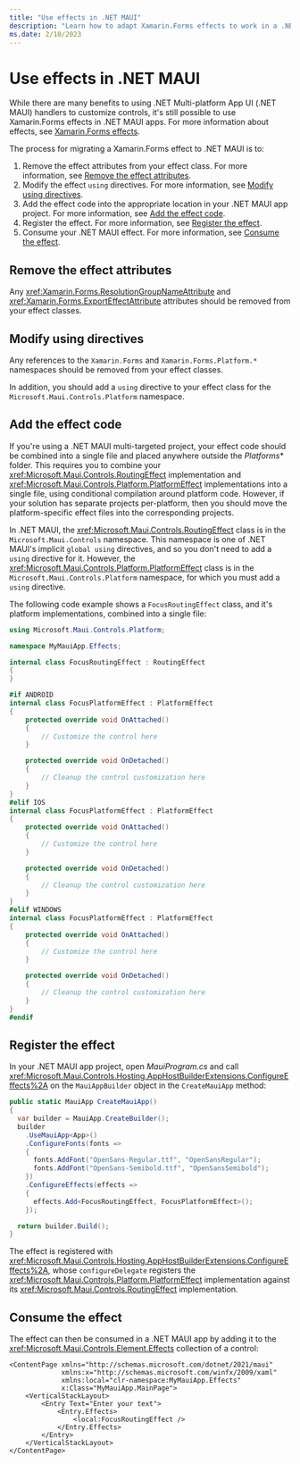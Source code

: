 ```yaml
---
title: "Use effects in .NET MAUI"
description: "Learn how to adapt Xamarin.Forms effects to work in a .NET MAUI app."
ms.date: 2/10/2023
---
```


# Use effects in .NET MAUI

While there are many benefits to using .NET Multi-platform App UI (.NET MAUI) handlers to customize controls, it's still possible to use Xamarin.Forms effects in .NET MAUI apps. For more information about effects, see [Xamarin.Forms effects](/xamarin/xamarin-forms/app-fundamentals/effects/).

The process for migrating a Xamarin.Forms effect to .NET MAUI is to:

1. Remove the effect attributes from your effect class. For more information, see [Remove the effect attributes](#remove-the-effect-attributes).
1. Modify the effect `using` directives. For more information, see [Modify using directives](#modify-using-directives).
1. Add the effect code into the appropriate location in your .NET MAUI app project. For more information, see [Add the effect code](#add-the-effect-code).
1. Register the effect. For more information, see [Register the effect](#register-the-effect).
1. Consume your .NET MAUI effect. For more information, see [Consume the effect](#consume-the-effect).

## Remove the effect attributes

Any <xref:Xamarin.Forms.ResolutionGroupNameAttribute> and <xref:Xamarin.Forms.ExportEffectAttribute> attributes should be removed from your effect classes.

## Modify using directives

Any references to the `Xamarin.Forms` and `Xamarin.Forms.Platform.*` namespaces should be removed from your effect classes.

In addition, you should add a `using` directive to your effect class for the `Microsoft.Maui.Controls.Platform` namespace.

## Add the effect code

If you're using a .NET MAUI multi-targeted project, your effect code should be combined into a single file and placed anywhere outside the *Platforms** folder. This requires you to combine your <xref:Microsoft.Maui.Controls.RoutingEffect> implementation and <xref:Microsoft.Maui.Controls.Platform.PlatformEffect> implementations into a single file, using conditional compilation around platform code. However, if your solution has separate projects per-platform, then you should move the platform-specific effect files into the corresponding projects.

In .NET MAUI, the <xref:Microsoft.Maui.Controls.RoutingEffect> class is in the `Microsoft.Maui.Controls` namespace. This namespace is one of .NET MAUI's implicit `global using` directives, and so you don't need to add a `using` directive for it. However, the <xref:Microsoft.Maui.Controls.Platform.PlatformEffect> class is in the `Microsoft.Maui.Controls.Platform` namespace, for which you must add a `using` directive.

The following code example shows a `FocusRoutingEffect` class, and it's platform implementations, combined into a single file:

```csharp
using Microsoft.Maui.Controls.Platform;

namespace MyMauiApp.Effects;

internal class FocusRoutingEffect : RoutingEffect
{
}

#if ANDROID
internal class FocusPlatformEffect : PlatformEffect
{
    protected override void OnAttached()
    {
        // Customize the control here
    }

    protected override void OnDetached()
    {
        // Cleanup the control customization here
    }
}
#elif IOS
internal class FocusPlatformEffect : PlatformEffect
{
    protected override void OnAttached()
    {
        // Customize the control here
    }

    protected override void OnDetached()
    {
        // Cleanup the control customization here
    }
}
#elif WINDOWS
internal class FocusPlatformEffect : PlatformEffect
{
    protected override void OnAttached()
    {
        // Customize the control here
    }

    protected override void OnDetached()
    {
        // Cleanup the control customization here
    }
}
#endif
```

## Register the effect

In your .NET MAUI app project, open *MauiProgram.cs* and call <xref:Microsoft.Maui.Controls.Hosting.AppHostBuilderExtensions.ConfigureEffects%2A> on the `MauiAppBuilder` object in the `CreateMauiApp` method:

```csharp
public static MauiApp CreateMauiApp()
{
  var builder = MauiApp.CreateBuilder();
  builder
    .UseMauiApp<App>()
    .ConfigureFonts(fonts =>
    {
      fonts.AddFont("OpenSans-Regular.ttf", "OpenSansRegular");
      fonts.AddFont("OpenSans-Semibold.ttf", "OpenSansSemibold");
    })
    .ConfigureEffects(effects =>
    {
      effects.Add<FocusRoutingEffect, FocusPlatformEffect>();
    });

  return builder.Build();
}
```

The effect is registered with <xref:Microsoft.Maui.Controls.Hosting.AppHostBuilderExtensions.ConfigureEffects%2A>, whose `configureDelegate` registers the <xref:Microsoft.Maui.Controls.Platform.PlatformEffect> implementation against its <xref:Microsoft.Maui.Controls.RoutingEffect> implementation.

## Consume the effect

The effect can then be consumed in a .NET MAUI app by adding it to the <xref:Microsoft.Maui.Controls.Element.Effects> collection of a control:

```xaml
<ContentPage xmlns="http://schemas.microsoft.com/dotnet/2021/maui"
             xmlns:x="http://schemas.microsoft.com/winfx/2009/xaml"
             xmlns:local="clr-namespace:MyMauiApp.Effects"
             x:Class="MyMauiApp.MainPage">
    <VerticalStackLayout>
        <Entry Text="Enter your text">
            <Entry.Effects>
                <local:FocusRoutingEffect />
            </Entry.Effects>
        </Entry>
    </VerticalStackLayout>
</ContentPage>
```
